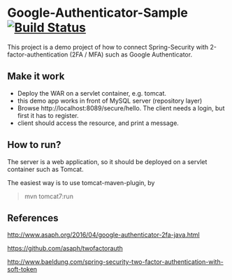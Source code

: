 Google-Authenticator-Sample   [![Build Status](https://travis-ci.org/OhadR/Google-Authenticator-Sample.svg?branch=master)](https://travis-ci.org/OhadR/Google-Authenticator-Sample)
=============



This project is a demo project of how to connect Spring-Security with 2-factor-authentication (2FA / MFA)
such as Google Authenticator.



Make it work
------------
* Deploy the WAR on a servlet container, e.g. tomcat.
* this demo app works in front of MySQL server (repository layer)
* Browse http://localhost:8089/secure/hello. The client needs a login, but first it has to register.
* client should access the resource, and print a message.

How to run?
-----------
The server is a web application, so it should be deployed on a servlet container such as Tomcat.

The easiest way is to use tomcat-maven-plugin, by 

>mvn tomcat7:run

References
----
http://www.asaph.org/2016/04/google-authenticator-2fa-java.html

https://github.com/asaph/twofactorauth

http://www.baeldung.com/spring-security-two-factor-authentication-with-soft-token